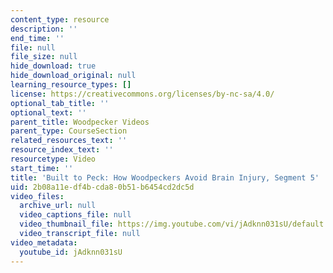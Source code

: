 ```yaml
---
content_type: resource
description: ''
end_time: ''
file: null
file_size: null
hide_download: true
hide_download_original: null
learning_resource_types: []
license: https://creativecommons.org/licenses/by-nc-sa/4.0/
optional_tab_title: ''
optional_text: ''
parent_title: Woodpecker Videos
parent_type: CourseSection
related_resources_text: ''
resource_index_text: ''
resourcetype: Video
start_time: ''
title: 'Built to Peck: How Woodpeckers Avoid Brain Injury, Segment 5'
uid: 2b08a11e-df4b-cda8-0b51-b6454cd2dc5d
video_files:
  archive_url: null
  video_captions_file: null
  video_thumbnail_file: https://img.youtube.com/vi/jAdknn031sU/default.jpg
  video_transcript_file: null
video_metadata:
  youtube_id: jAdknn031sU
---
```

